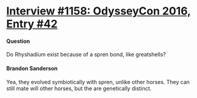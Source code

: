# [Interview #1158: OdysseyCon 2016, Entry #42](https://www.theoryland.com/intvmain.php?i=1158#42)

#### Question

Do Rhyshadium exist because of a spren bond, like greatshells?

#### Brandon Sanderson

Yea, they evolved symbiotically with spren, unlike other horses. They can still mate will other horses, but the are genetically distinct.

